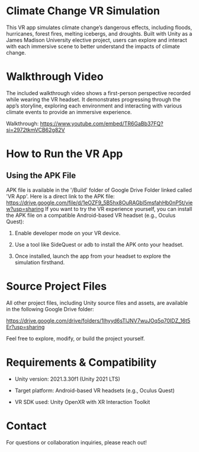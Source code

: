 # Climate Change VR Simulation
This VR app simulates climate change’s dangerous effects, including floods, hurricanes, forest fires, melting icebergs, and droughts. Built with Unity as a James Madison University elective project, users can explore and interact with each immersive scene to better understand the impacts of climate change.

# Walkthrough Video
The included walkthrough video shows a first-person perspective recorded while wearing the VR headset. It demonstrates progressing through the app’s storyline, exploring each environment and interacting with various climate events to provide an immersive experience.

Walkthrough: https://www.youtube.com/embed/TR6GaBb37FQ?si=2972tkmVCB62g82V

# How to Run the VR App
## Using the APK File
APK file is available in the '/Build' folder of Google Drive Folder linked called 'VR App'. Here is a direct link to the APK file: https://drive.google.com/file/d/1eOZF9_5B5hx8OuRAGbl5msfahHb0nP5t/view?usp=sharing
If you want to try the VR experience yourself, you can install the APK file on a compatible Android-based VR headset (e.g., Oculus Quest):

1. Enable developer mode on your VR device.

2. Use a tool like SideQuest or adb to install the APK onto your headset.

3. Once installed, launch the app from your headset to explore the simulation firsthand.

# Source Project Files
All other project files, including Unity source files and assets, are available in the following Google Drive folder:

https://drive.google.com/drive/folders/1lhyyd6sTlJNV7wuJOq5q70IDZ_16t5Er?usp=sharing

Feel free to explore, modify, or build the project yourself.

# Requirements & Compatibility
- Unity version: 2021.3.30f1 (Unity 2021 LTS)

- Target platform: Android-based VR headsets (e.g., Oculus Quest)

- VR SDK used: Unity OpenXR with XR Interaction Toolkit

# Contact
For questions or collaboration inquiries, please reach out!


